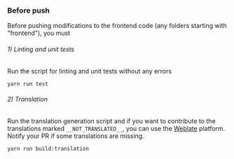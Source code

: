 ### Before push

Before pushing modifications to the frontend code (any folders starting with "frontend"), you must

###### 1) Linting and unit tests
Run the script for linting and unit tests without any errors

    yarn run test

###### 2) Translation
Run the translation generation script and if you want to contribute to the translations marked `__NOT_TRANSLATED__`, you can use the [Weblate](https://hosted.weblate.org/projects/tracim/) platform. Notify your PR if some translations are missing.

    yarn run build:translation
